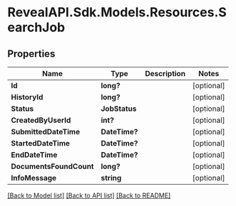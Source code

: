 # RevealAPI.Sdk.Models.Resources.SearchJob
## Properties

Name | Type | Description | Notes
------------ | ------------- | ------------- | -------------
**Id** | **long?** |  | [optional] 
**HistoryId** | **long?** |  | [optional] 
**Status** | **JobStatus** |  | [optional] 
**CreatedByUserId** | **int?** |  | [optional] 
**SubmittedDateTime** | **DateTime?** |  | [optional] 
**StartedDateTime** | **DateTime?** |  | [optional] 
**EndDateTime** | **DateTime?** |  | [optional] 
**DocumentsFoundCount** | **long?** |  | [optional] 
**InfoMessage** | **string** |  | [optional] 

[[Back to Model list]](../README.md#documentation-for-models) [[Back to API list]](../README.md#documentation-for-api-endpoints) [[Back to README]](../README.md)

